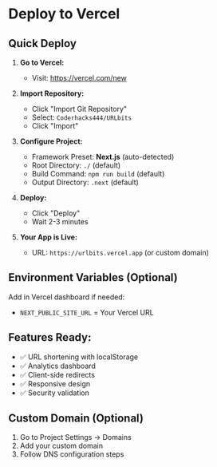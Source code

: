 # Deploy to Vercel

## Quick Deploy

1. **Go to Vercel:**
   - Visit: https://vercel.com/new

2. **Import Repository:**
   - Click "Import Git Repository"
   - Select: `Coderhacks444/URLbits`
   - Click "Import"

3. **Configure Project:**
   - Framework Preset: **Next.js** (auto-detected)
   - Root Directory: `./` (default)
   - Build Command: `npm run build` (default)
   - Output Directory: `.next` (default)

4. **Deploy:**
   - Click "Deploy"
   - Wait 2-3 minutes

5. **Your App is Live:**
   - URL: `https://urlbits.vercel.app` (or custom domain)

## Environment Variables (Optional)

Add in Vercel dashboard if needed:
- `NEXT_PUBLIC_SITE_URL` = Your Vercel URL

## Features Ready:
- ✅ URL shortening with localStorage
- ✅ Analytics dashboard
- ✅ Client-side redirects
- ✅ Responsive design
- ✅ Security validation

## Custom Domain (Optional)

1. Go to Project Settings → Domains
2. Add your custom domain
3. Follow DNS configuration steps